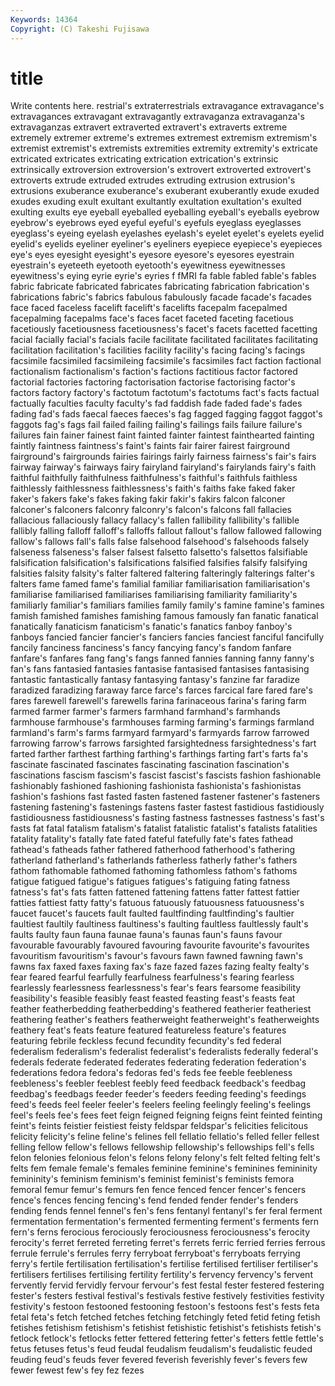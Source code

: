 ```yaml
---
Keywords: 14364 
Copyright: (C) Takeshi Fujisawa
---
```


# title

Write contents here.
restrial's extraterrestrials extravagance extravagance's extravagances
extravagant extravagantly extravaganza extravaganza's extravaganzas extravert extraverted extravert's extraverts extreme
extremely extremer extreme's extremes extremest extremism extremism's extremist extremist's extremists
extremities extremity extremity's extricate extricated extricates extricating extrication extrication's extrinsic
extrinsically extroversion extroversion's extrovert extroverted extrovert's extroverts extrude extruded extrudes
extruding extrusion extrusion's extrusions exuberance exuberance's exuberant exuberantly exude exuded
exudes exuding exult exultant exultantly exultation exultation's exulted exulting exults
eye eyeball eyeballed eyeballing eyeball's eyeballs eyebrow eyebrow's eyebrows eyed
eyeful eyeful's eyefuls eyeglass eyeglasses eyeglass's eyeing eyelash eyelashes eyelash's
eyelet eyelet's eyelets eyelid eyelid's eyelids eyeliner eyeliner's eyeliners eyepiece
eyepiece's eyepieces eye's eyes eyesight eyesight's eyesore eyesore's eyesores eyestrain
eyestrain's eyeteeth eyetooth eyetooth's eyewitness eyewitnesses eyewitness's eying eyrie eyrie's
eyries f fMRI fa fable fabled fable's fables fabric fabricate
fabricated fabricates fabricating fabrication fabrication's fabrications fabric's fabrics fabulous fabulously
facade facade's facades face faced faceless facelift facelift's facelifts facepalm
facepalmed facepalming facepalms face's faces facet faceted faceting facetious facetiously
facetiousness facetiousness's facet's facets facetted facetting facial facially facial's facials
facile facilitate facilitated facilitates facilitating facilitation facilitation's facilities facility facility's
facing facing's facings facsimile facsimiled facsimileing facsimile's facsimiles fact faction
factional factionalism factionalism's faction's factions factitious factor factored factorial factories
factoring factorisation factorise factorising factor's factors factory factory's factotum factotum's
factotums fact's facts factual factually faculties faculty faculty's fad faddish
fade faded fade's fades fading fad's fads faecal faeces faeces's
fag fagged fagging faggot faggot's faggots fag's fags fail failed
failing failing's failings fails failure failure's failures fain fainer fainest
faint fainted fainter faintest fainthearted fainting faintly faintness faintness's faint's
faints fair fairer fairest fairground fairground's fairgrounds fairies fairings fairly
fairness fairness's fair's fairs fairway fairway's fairways fairy fairyland fairyland's
fairylands fairy's faith faithful faithfully faithfulness faithfulness's faithful's faithfuls faithless
faithlessly faithlessness faithlessness's faith's faiths fake faked faker faker's fakers
fake's fakes faking fakir fakir's fakirs falcon falconer falconer's falconers
falconry falconry's falcon's falcons fall fallacies fallacious fallaciously fallacy fallacy's
fallen fallibility fallibility's fallible fallibly falling falloff falloff's falloffs fallout
fallout's fallow fallowed fallowing fallow's fallows fall's falls false falsehood
falsehood's falsehoods falsely falseness falseness's falser falsest falsetto falsetto's falsettos
falsifiable falsification falsification's falsifications falsified falsifies falsify falsifying falsities falsity
falsity's falter faltered faltering falteringly falterings falter's falters fame famed
fame's familial familiar familiarisation familiarisation's familiarise familiarised familiarises familiarising familiarity
familiarity's familiarly familiar's familiars families family family's famine famine's famines
famish famished famishes famishing famous famously fan fanatic fanatical fanatically
fanaticism fanaticism's fanatic's fanatics fanboy fanboy's fanboys fancied fancier fancier's
fanciers fancies fanciest fanciful fancifully fancily fanciness fanciness's fancy fancying
fancy's fandom fanfare fanfare's fanfares fang fang's fangs fanned fannies
fanning fanny fanny's fan's fans fantasied fantasies fantasise fantasised fantasises
fantasising fantastic fantastically fantasy fantasying fantasy's fanzine far faradize faradized
faradizing faraway farce farce's farces farcical fare fared fare's fares
farewell farewell's farewells farina farinaceous farina's faring farm farmed farmer
farmer's farmers farmhand farmhand's farmhands farmhouse farmhouse's farmhouses farming farming's
farmings farmland farmland's farm's farms farmyard farmyard's farmyards farrow farrowed
farrowing farrow's farrows farsighted farsightedness farsightedness's fart farted farther farthest
farthing farthing's farthings farting fart's farts fa's fascinate fascinated fascinates
fascinating fascination fascination's fascinations fascism fascism's fascist fascist's fascists fashion
fashionable fashionably fashioned fashioning fashionista fashionista's fashionistas fashion's fashions fast
fasted fasten fastened fastener fastener's fasteners fastening fastening's fastenings fastens
faster fastest fastidious fastidiously fastidiousness fastidiousness's fasting fastness fastnesses fastness's
fast's fasts fat fatal fatalism fatalism's fatalist fatalistic fatalist's fatalists
fatalities fatality fatality's fatally fate fated fateful fatefully fate's fates
fathead fathead's fatheads father fathered fatherhood fatherhood's fathering fatherland fatherland's
fatherlands fatherless fatherly father's fathers fathom fathomable fathomed fathoming fathomless
fathom's fathoms fatigue fatigued fatigue's fatigues fatigues's fatiguing fating fatness
fatness's fat's fats fatten fattened fattening fattens fatter fattest fattier
fatties fattiest fatty fatty's fatuous fatuously fatuousness fatuousness's faucet faucet's
faucets fault faulted faultfinding faultfinding's faultier faultiest faultily faultiness faultiness's
faulting faultless faultlessly fault's faults faulty faun fauna faunae fauna's
faunas faun's fauns favour favourable favourably favoured favouring favourite favourite's
favourites favouritism favouritism's favour's favours fawn fawned fawning fawn's fawns
fax faxed faxes faxing fax's faze fazed fazes fazing fealty
fealty's fear feared fearful fearfully fearfulness fearfulness's fearing fearless fearlessly
fearlessness fearlessness's fear's fears fearsome feasibility feasibility's feasible feasibly feast
feasted feasting feast's feasts feat feather featherbedding featherbedding's feathered featherier
featheriest feathering feather's feathers featherweight featherweight's featherweights feathery feat's feats
feature featured featureless feature's features featuring febrile feckless fecund fecundity
fecundity's fed federal federalism federalism's federalist federalist's federalists federally federal's
federals federate federated federates federating federation federation's federations fedora fedora's
fedoras fed's feds fee feeble feebleness feebleness's feebler feeblest feebly
feed feedback feedback's feedbag feedbag's feedbags feeder feeder's feeders feeding
feeding's feedings feed's feeds feel feeler feeler's feelers feeling feelingly
feeling's feelings feel's feels fee's fees feet feign feigned feigning
feigns feint feinted feinting feint's feints feistier feistiest feisty feldspar
feldspar's felicities felicitous felicity felicity's feline feline's felines fell fellatio
fellatio's felled feller fellest felling fellow fellow's fellows fellowship fellowship's
fellowships fell's fells felon felonies felonious felon's felons felony felony's
felt felted felting felt's felts fem female female's females feminine
feminine's feminines femininity femininity's feminism feminism's feminist feminist's feminists femora
femoral femur femur's femurs fen fence fenced fencer fencer's fencers
fence's fences fencing fencing's fend fended fender fender's fenders fending
fends fennel fennel's fen's fens fentanyl fentanyl's fer feral ferment
fermentation fermentation's fermented fermenting ferment's ferments fern fern's ferns ferocious
ferociously ferociousness ferociousness's ferocity ferocity's ferret ferreted ferreting ferret's ferrets
ferric ferried ferries ferrous ferrule ferrule's ferrules ferry ferryboat ferryboat's
ferryboats ferrying ferry's fertile fertilisation fertilisation's fertilise fertilised fertiliser fertiliser's
fertilisers fertilises fertilising fertility fertility's fervency fervency's fervent fervently fervid
fervidly fervour fervour's fest festal fester festered festering fester's festers
festival festival's festivals festive festively festivities festivity festivity's festoon festooned
festooning festoon's festoons fest's fests feta fetal feta's fetch fetched
fetches fetching fetchingly feted fetid feting fetish fetishes fetishism fetishism's
fetishist fetishistic fetishist's fetishists fetish's fetlock fetlock's fetlocks fetter fettered
fettering fetter's fetters fettle fettle's fetus fetuses fetus's feud feudal
feudalism feudalism's feudalistic feuded feuding feud's feuds fever fevered feverish
feverishly fever's fevers few fewer fewest few's fey fez fezes
